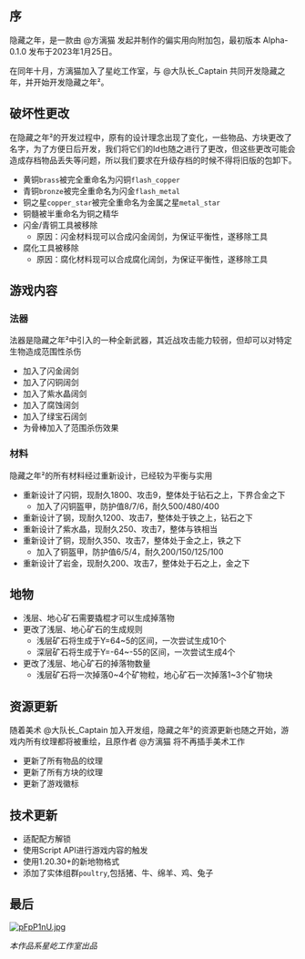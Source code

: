 ## 序

隐藏之年，是一款由 @方漓猫 发起并制作的偏实用向附加包，最初版本 Alpha-0.1.0 发布于2023年1月25日。

在同年十月，方漓猫加入了星屹工作室，与 @大队长\_Captain 共同开发隐藏之年，并开始开发隐藏之年²。

## 破坏性更改

在隐藏之年²的开发过程中，原有的设计理念出现了变化，一些物品、方块更改了名字，为了方便日后开发，我们将它们的Id也随之进行了更改，但这些更改可能会造成存档物品丢失等问题，所以我们要求在升级存档的时候不得将旧版的包卸下。

- 黄铜`brass`被完全重命名为闪铜`flash_copper`
- 青铜`bronze`被完全重命名为闪金`flash_metal`
- 铜之星`copper_star`被完全重命名为金属之星`metal_star`
- 铜髓被半重命名为铜之精华
- 闪金/青铜工具被移除
  - 原因：闪金材料现可以合成闪金阔剑，为保证平衡性，遂移除工具
- 腐化工具被移除
  - 原因：腐化材料现可以合成腐化阔剑，为保证平衡性，遂移除工具

## 游戏内容

### 法器

法器是隐藏之年²中引入的一种全新武器，其近战攻击能力较弱，但却可以对特定生物造成范围性杀伤

- 加入了闪金阔剑
- 加入了闪铜阔剑
- 加入了紫水晶阔剑
- 加入了腐蚀阔剑
- 加入了绿宝石阔剑
- 为骨棒加入了范围杀伤效果

### 材料

隐藏之年²的所有材料经过重新设计，已经较为平衡与实用

- 重新设计了闪铜，现耐久1800、攻击9，整体处于钻石之上，下界合金之下
    - 加入了闪铜盔甲，防护值8/7/6，耐久500/480/400
- 重新设计了钢，现耐久1200、攻击7，整体处于铁之上，钻石之下
- 重新设计了紫水晶，现耐久250、攻击7，整体与铁相当
- 重新设计了铜，现耐久350、攻击7，整体处于金之上，铁之下
    - 加入了铜盔甲，防护值6/5/4，耐久200/150/125/100
- 重新设计了岩金，现耐久200、攻击7，整体处于石之上，金之下

## 地物

- 浅层、地心矿石需要撬棍才可以生成掉落物
- 更改了浅层、地心矿石的生成规则
    - 浅层矿石将生成于Y=64~5的区间，一次尝试生成10个
    - 深层矿石将生成于Y=-64~-55的区间，一次尝试生成4个
- 更改了浅层、地心矿石的掉落物数量
    - 浅层矿石将一次掉落0~4个矿物粒，地心矿石一次掉落1~3个矿物块

## 资源更新

随着美术 @大队长\_Captain 加入开发组，隐藏之年²的资源更新也随之开始，游戏内所有纹理都将被重绘，且原作者 @方漓猫 将不再插手美术工作

- 更新了所有物品的纹理
- 更新了所有方块的纹理
- 更新了游戏徽标

## 技术更新

- 适配配方解锁
- 使用Script API进行游戏内容的触发
- 使用1.20.30+的新地物格式
- 添加了实体组群`poultry`,包括猪、牛、绵羊、鸡、兔子

## 最后

[![pFpP1nU.jpg](https://s11.ax1x.com/2024/01/08/pFpP1nU.jpg)](https://imgse.com/i/pFpP1nU)

_本作品系星屹工作室出品_

